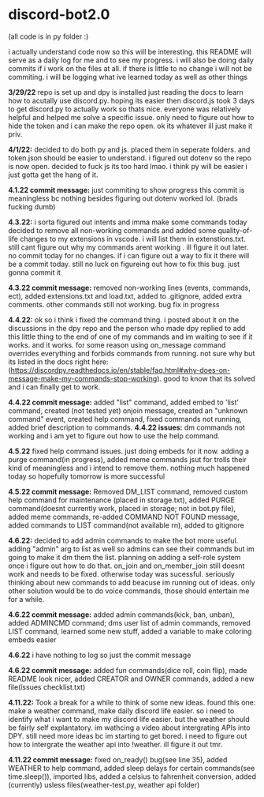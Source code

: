 # discord-bot2.0
(all code is in py folder :)

i actually understand code now so this will be interesting.
this README will serve as a daily log for me and to see my progress. i will also be doing daily commits if i work on the files at all. if there is little to no change i will not be commiting. i will be logging what ive learned today as well as other things

**3/29/22** 
repo is set up and dpy is installed just reading the docs to learn how to acutally use discord.py. hoping its easier then discord.js took 3 days to get discord.py to actually work so thats nice. everyone was relatively helpful and helped me solve a specific issue. only need to figure out how to hide the token and i can make the repo open. ok its whatever ill just make it priv.

**4/1/22:** 
decided to do both py and js. placed them in seperate folders. and token.json should be easier to understand. i figured out dotenv so the repo is now open. decided to fuck js its too hard lmao. i think py will be easier i just gotta get the hang of it. 

**4.1.22 commit message:** just commiting to show progress this commit is meaningless bc nothing besides figuring out dotenv worked lol. (brads fucking dumb)


**4.3.22:** 
i sorta figured out intents and imma make some commands today
decided to remove all non-working commands and added some quality-of-life changes to my extensions in vscode. i will list them in extenstions.txt. still cant figure out why my commands arent working . ill figure it out later. no commit today for no changes. if i can figure out a way to fix it there will be a commit today. still no luck on figureing out how to fix this bug. just gonna commit it


**4.3.22 commit message:** removed non-working lines (events, commands, ect), added extensions.txt and load.txt, added to .gitignore, added extra comments. other commands still not working. bug fix in progress


**4.4.22:**
ok so i think i fixed the command thing. i posted about it on the discussions in the dpy repo and the person who made dpy replied to add this little thing to the end of one of my commands and im waiting to see if it works. and it works. for some reason using on_message command overrides everything and forbids commands from running. not sure why but its listed in the docs right here:(https://discordpy.readthedocs.io/en/stable/faq.html#why-does-on-message-make-my-commands-stop-working). good to know that its solved and i can finally get to work. 

**4.4.22 commit message:** 
added "list" command, added embed to 'list' command, created (not tested yet) onjoin message, created an "unknown command" event, created help command, fixed commands not running, added brief description to commands. 
**4.4.22 issues:**
dm commands not working and i am yet to figure out how to use the help command.


**4.5.22**
fixed help command issues. just doing embeds for it now. adding a purge command(in progress), added meme commands jsut for trolls their kind of meaningless and i intend to remove them. nothing much happened today so hopefully tomorrow is more successful


**4.5.22 commit message:**
Removed DM_LIST command, removed custom help command for maintenance (placed in storage.txt), added PURGE command(doesnt currently work, placed in storage; not in bot.py file),  added meme commands, re-added COMMAND NOT FOUND message, added commands to LIST command(not available rn), added to gitignore


**4.6.22:**
decided to add admin commands to make the bot more useful. adding "admin" arg to list as well so admins can see their commands but im going to make it dm them the list. planning on adding a self-role system once i figure out how to do that. on_join and on_member_join still doesnt work and needs to be fixed. otherwise today was sucessful. seriously thinking about new commands to add beacuse im running out of ideas. only other solution would be to do voice commands, those should entertain me for a while. 

**4.6.22 commit message:**
added admin commands(kick, ban, unban), added ADMINCMD command; dms user list of admin commands, removed LIST command, learned some new stuff, added a variable to make coloring embeds easier


**4.6.22**
i have nothing to log so just the commit message 


**4.6.22 commit message:**
added fun commands(dice roll, coin flip), made README look nicer, added CREATOR and OWNER commands, added a new file(issues checklist.txt)


**4.11.22:**
Took a break for a while to think of some new ideas. found this one: make a weather command, make daily discord life easier. so i need to identify what i want to make my discord life easier. but the weather should be fairly self explantatory. im wathcing a video about intergrating APIs into DPY. still need more ideas bc im starting to get bored. i need to figure out how to intergrate the weather api into !weather. ill figure it out tmr.

**4.11.22 commit message:**
fixed on_ready() bug(see line 35), added WEATHER to help command, added sleep delays for certain commands(see time.sleep()), imported libs, added a celsius to fahrenheit conversion, added (currently) usless files(weather-test.py, weather api folder)
